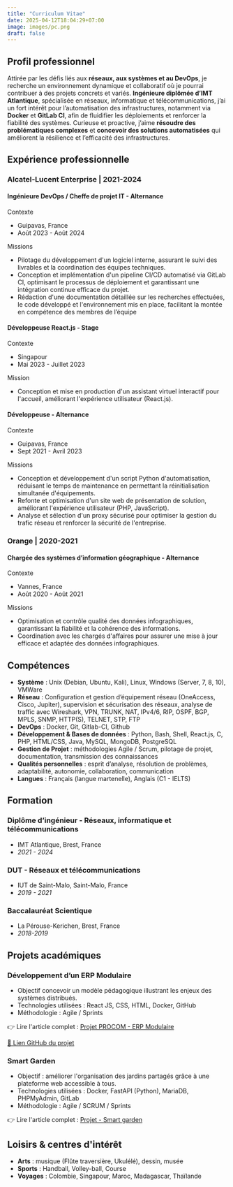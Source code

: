 ```yaml
---
title: "Curriculum Vitae"
date: 2025-04-12T18:04:29+07:00
image: images/pc.png
draft: false
---
```


## Profil professionnel

Attirée par les défis liés aux **réseaux, aux systèmes et au DevOps**, je recherche un environnement dynamique et collaboratif où je pourrai contribuer à des projets concrets et variés. **Ingénieure diplômée d’IMT Atlantique**, spécialisée en réseaux, informatique et télécommunications, j’ai un fort intérêt pour l’automatisation des infrastructures, notamment via **Docker** et **GitLab CI**, afin de fluidifier les déploiements et renforcer la fiabilité des systèmes. Curieuse et proactive, j’aime **résoudre des problématiques complexes** et **concevoir des solutions automatisées** qui améliorent
la résilience et l’efficacité des infrastructures.

## Expérience professionnelle

### Alcatel-Lucent Enterprise | 2021-2024

#### Ingénieure DevOps / Cheffe de projet IT - Alternance

Contexte 
- Guipavas, France
- Août 2023 - Août 2024

Missions
- Pilotage du développement d'un logiciel interne, assurant le suivi des livrables et la coordination des équipes techniques.
- Conception et implémentation d'un pipeline CI/CD automatisé via GitLab CI, optimisant le processus de déploiement et garantissant une intégration continue efficace du projet.
- Rédaction d'une documentation détaillée sur les recherches effectuées, le code développé et l'environnement mis en place,
facilitant la montée en compétence des membres de l’équipe

#### Développeuse React.js - Stage

Contexte
- Singapour
- Mai 2023 - Juillet 2023

Mission
- Conception et mise en production d'un assistant virtuel interactif pour l'accueil, améliorant l'expérience utilisateur (React.js).

#### Développeuse - Alternance

Contexte
- Guipavas, France
- Sept 2021 - Avril 2023

Missions
- Conception et développement d'un script Python d'automatisation, réduisant le temps de maintenance en permettant la réinitialisation simultanée d'équipements.
- Refonte et optimisation d'un site web de présentation de solution, améliorant l'expérience utilisateur (PHP, JavaScript).
- Analyse et sélection d'un proxy sécurisé pour optimiser la gestion du trafic réseau et renforcer la sécurité de l'entreprise.

### Orange | 2020-2021

#### Chargée des systèmes d’information géographique - Alternance

Contexte
- Vannes, France 
- Août 2020 - Août 2021

Missions
- Optimisation et contrôle qualité des données infographiques, garantissant la fiabilité et la cohérence des informations.
- Coordination avec les chargés d'affaires pour assurer une mise à jour efficace et adaptée des données infographiques.

## Compétences

- **Système** : Unix (Debian, Ubuntu, Kali), Linux, Windows (Server, 7, 8, 10), VMWare
- **Réseau** : Configuration et gestion d’équipement réseau (OneAccess, Cisco, Jupiter), supervision et sécurisation des réseaux,
analyse de traffic avec Wireshark, VPN, TRUNK, NAT, IPv4/6, RIP, OSPF, BGP, MPLS, SNMP, HTTP(S), TELNET, STP, FTP
- **DevOps** : Docker, Git, Gitlab-CI, Github
- **Développement & Bases de données** : Python, Bash, Shell, React.js, C, PHP, HTML/CSS, Java, MySQL, MongoDB, PostgreSQL
- **Gestion de Projet** : méthodologies Agile / Scrum, pilotage de projet, documentation, transmission des connaissances
- **Qualités personnelles** : esprit d’analyse, résolution de problèmes, adaptabilité, autonomie, collaboration, communication
- **Langues** : Français (langue martenelle), Anglais (C1 - IELTS)

## Formation

### Diplôme d’ingénieur - Réseaux, informatique et télécommunications
- IMT Atlantique, Brest, France
- *2021 - 2024*

### DUT - Réseaux et télécommunications
- IUT de Saint-Malo, Saint-Malo, France
- *2019 - 2021*

### Baccalauréat Scientique
- La Pérouse-Kerichen, Brest, France
- *2018-2019*

## Projets académiques

### Développement d’un ERP Modulaire

- Objectif concevoir un modèle pédagogique illustrant les enjeux des systèmes distribués.
- Technologies utilisées : React JS, CSS, HTML, Docker, GitHub
- Méthodologie : Agile / Sprints

👉 Lire l'article complet : [Projet PROCOM - ERP Modulaire](/ainablog/projet-erp-modulaire/)

[🔗 Lien GitHub du projet](https://github.com/PROCOM-ERP/IMT-3A-PROCOM-ERP)

### Smart Garden

- Objectif : améliorer l'organisation des jardins partagés grâce à une plateforme web accessible à tous.
- Technologies utilisées : Docker, FastAPI (Python), MariaDB, PHPMyAdmin, GitLab
- Méthodologie : Agile / SCRUM / Sprints

👉 Lire l'article complet : [Projet - Smart garden](/ainablog/projet-smart-garden/)

## Loisirs & centres d'intérêt

- **Arts** : musique (Flûte traversière, Ukulélé), dessin, musée
- **Sports** : Handball, Volley-ball, Course
- **Voyages** : Colombie, Singapour, Maroc, Madagascar, Thaïlande